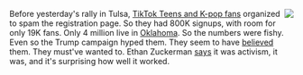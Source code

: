 <img src="http://scripting.com/images/2020/06/21/30rockcast.png" border="0" align="right">Before yesterday's rally in Tulsa, <a href="https://www.theverge.com/2020/6/21/21298169/kpop-fans-tiktok-tickets-trump-tulsa-rally-empty-seats">TikTok Teens and K-pop fans</a> organized to spam the registration page. So they had 800K signups, with room for only 19K fans. Only 4 million live in <a href="https://en.wikipedia.org/wiki/Oklahoma">Oklahoma</a>. So the numbers were fishy. Even so the Trump campaign hyped them. They seem to have <a href="https://www.cnn.com/videos/politics/2020/06/20/trump-overflow-crowd-speech-phillip-sot-nr-vpx.cnn">believed</a> them. They must've wanted to. Ethan Zuckerman <a href="https://twitter.com/EthanZ/status/1274685979182485505">says</a> it was activism, it was, and it's surprising how well it worked. 
